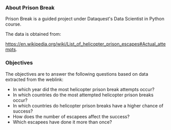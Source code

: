 ### About Prison Break

Prison Break is a guided project under Dataquest's Data Scientist in Python course.

The data is obtained from:

https://en.wikipedia.org/wiki/List_of_helicopter_prison_escapes#Actual_attempts.

### Objectives

The objectives are to answer the following questions based on data extracted from the weblink:
- In which year did the most helicopter prison break attempts occur?
- In which countries do the most attempted helicopter prison breaks occur?
- In which countries do helicopter prison breaks have a higher chance of success?
- How does the number of escapees affect the success?
- Which escapees have done it more than once?
